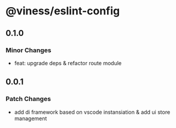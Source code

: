 # @viness/eslint-config

## 0.1.0

### Minor Changes

- feat: upgrade deps & refactor route module

## 0.0.1

### Patch Changes

- add di framework based on vscode instansiation & add ui store management
